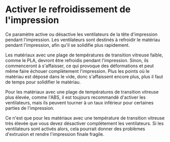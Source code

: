 Activer le refroidissement de l'impression
====
Ce paramètre active ou désactive les ventilateurs de la tête d'impression pendant l'impression. Les ventilateurs sont destinés à refroidir le matériau pendant l'impression, afin qu'il se solidifie plus rapidement.

Les matériaux avec une plage de températures de transition vitreuse faible, comme le PLA, devront être refroidis pendant l'impression. Sinon, ils commenceront à s'affaisser, ce qui provoque des déformations et peut même faire échouer complètement l'impression. Plus les points où le matériau est déposé dans le vide, donc s'affaissent encore plus, plus il faut de temps pour solidifier le matériau.

Pour les matériaux avec une plage de températures de transition vitreuse plus élevée, comme l'ABS, il est toujours recommandé d'activer les ventilateurs, mais ils peuvent tourner à un taux inférieur pour certaines parties de l'impression.

Ce n'est que pour les matériaux avec une température de transition vitreuse très élevée que vous devez désactiver complètement les ventilateurs. Si les ventilateurs sont activés alors, cela pourrait donner des problèmes d'extrusion et rendre l'impression finale fragile.
